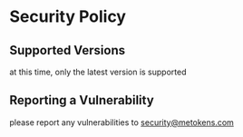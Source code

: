# Security Policy

## Supported Versions

at this time, only the latest version is supported

## Reporting a Vulnerability

please report any vulnerabilities to security@metokens.com
